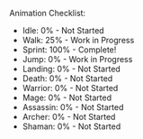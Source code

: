 Animation Checklist:
 - Idle: 0% - Not Started
 - Walk: 25% - Work in Progress
 - Sprint: 100% - Complete!
 - Jump: 0% - Work in Progress
 - Landing: 0% - Not Started
 - Death: 0% - Not Started
 - Warrior: 0% - Not Started
 - Mage: 0% - Not Started
 - Assassin: 0% - Not Started
 - Archer: 0% - Not Started
 - Shaman: 0% - Not Started

